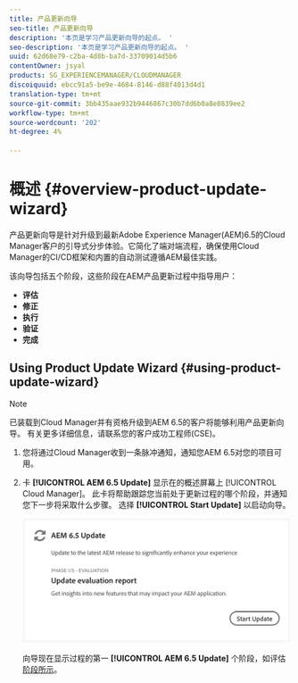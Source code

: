 ```yaml
---
title: 产品更新向导
seo-title: 产品更新向导
description: '本页是学习产品更新向导的起点。 '
seo-description: '本页是学习产品更新向导的起点。 '
uuid: 62d68e79-c2ba-4d8b-ba7d-33709014d5b6
contentOwner: jsyal
products: SG_EXPERIENCEMANAGER/CLOUDMANAGER
discoiquuid: ebcc91a5-be9e-4684-8146-d88f4013d4d1
translation-type: tm+mt
source-git-commit: 3bb435aae932b9446867c30b7dd6b0a8e0839ee2
workflow-type: tm+mt
source-wordcount: '202'
ht-degree: 4%

---
```



# 概述 {#overview-product-update-wizard}

产品更新向导是针对升级到最新Adobe Experience Manager(AEM)6.5的Cloud Manager客户的引导式分步体验。它简化了端对端流程，确保使用Cloud Manager的CI/CD框架和内置的自动测试遵循AEM最佳实践。

该向导包括五个阶段，这些阶段在AEM产品更新过程中指导用户：

* **评估**
* **修正**
* **执行**
* **验证**
* **完成**


## Using Product Update Wizard {#using-product-update-wizard}

>[!NOTE]
>
>已装载到Cloud Manager并有资格升级到AEM 6.5的客户将能够利用产品更新向导。 有关更多详细信息，请联系您的客户成功工程师(CSE)。

1. 您将通过Cloud Manager收到一条脉冲通知，通知您AEM 6.5对您的项目可用。

1. 卡 **[!UICONTROL AEM 6.5 Update]** 显示在的概述屏幕上 [!UICONTROL Cloud Manager]。 此卡将帮助跟踪您当前处于更新过程的哪个阶段，并通知您下一步将采取什么步骤。 选择 **[!UICONTROL Start Update]** 以启动向导。

   ![](assets/Start-Update.png)

   向导现在显示过程的第一 **[!UICONTROL AEM 6.5 Update]** 个阶段，如评估 [阶段所示](evaluation.md)。
